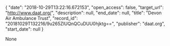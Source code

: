 {
  "date": "2018-10-29T13:22:16.672153", 
  "open_access": false, 
  "target_url": "http://www.daat.org/", 
  "description": null, 
  "end_date": null, 
  "title": "Devon Air Ambulance Trust", 
  "record_id": "20181029T132216/9u265ZlUQnQCuDUU0hjktg==", 
  "publisher": "daat.org", 
  "start_date": null
}

None